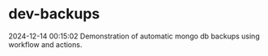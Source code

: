 # dev-backups
2024-12-14 00:15:02 Demonstration of automatic mongo db backups using workflow and actions.
